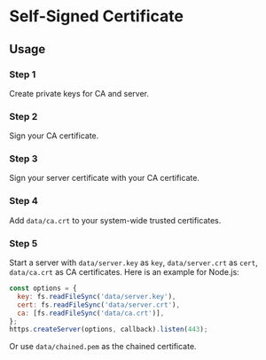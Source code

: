 # Self-Signed Certificate

## Usage

### Step 1

Create private keys for CA and server.

### Step 2

Sign your CA certificate.

### Step 3

Sign your server certificate with your CA certificate.

### Step 4

Add `data/ca.crt` to your system-wide trusted certificates.

### Step 5

Start a server with `data/server.key` as `key`, `data/server.crt` as `cert`, `data/ca.crt` as CA certificates. Here is an example for Node.js:

```js
const options = {
  key: fs.readFileSync('data/server.key'),
  cert: fs.readFileSync('data/server.crt'),
  ca: [fs.readFileSync('data/ca.crt')],
};
https.createServer(options, callback).listen(443);
```

Or use `data/chained.pem` as the chained certificate.
